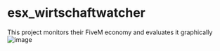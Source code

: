 # esx_wirtschaftwatcher
 This project monitors their FiveM economy and evaluates it graphically
![image](https://user-images.githubusercontent.com/34350217/113492823-c0998500-94da-11eb-8d3f-b343ef676983.png)
